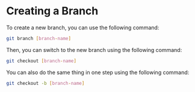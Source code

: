 # Creating a Branch

To create a new branch, you can use the following command:

```bash
git branch [branch-name]
```

Then, you can switch to the new branch using the following command:

```bash
git checkout [branch-name]
```

You can also do the same thing in one step using the following command:

```bash
git checkout -b [branch-name]
```
